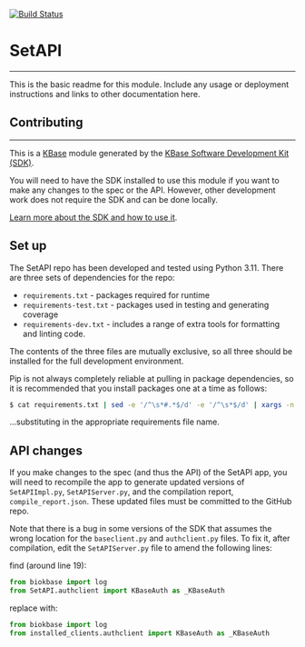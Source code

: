 [![Build Status](https://travis-ci.org/msneddon/SetAPI.svg?branch=master)](https://travis-ci.org/msneddon/SetAPI)

# SetAPI
---

This is the basic readme for this module. Include any usage or deployment instructions and links to other documentation here.


## Contributing
---
This is a [KBase](https://kbase.us) module generated by the [KBase Software Development Kit (SDK)](https://github.com/kbase/kb_sdk).

You will need to have the SDK installed to use this module if you want to make any changes to the spec or the API. However, other development work does not require the SDK and can be done locally.

[Learn more about the SDK and how to use it](https://kbase.github.io/kb_sdk_docs/).

## Set up

The SetAPI repo has been developed and tested using Python 3.11. There are three sets of dependencies for the repo:

* `requirements.txt` - packages required for runtime
* `requirements-test.txt` - packages used in testing and generating coverage
* `requirements-dev.txt` - includes a range of extra tools for formatting and linting code.

The contents of the three files are mutually exclusive, so all three should be installed for the full development environment.

Pip is not always completely reliable at pulling in package dependencies, so it is recommended that you install packages one at a time as follows:

```bash
$ cat requirements.txt | sed -e '/^\s*#.*$/d' -e '/^\s*$/d' | xargs -n 1 pip install
```

...substituting in the appropriate requirements file name.

## API changes

If you make changes to the spec (and thus the API) of the SetAPI app, you will need to recompile the app to generate updated versions of `SetAPIImpl.py`, `SetAPIServer.py`, and the compilation report, `compile_report.json`. These updated files must be committed to the GitHub repo.

Note that there is a bug in some versions of the SDK that assumes the wrong location for the `baseclient.py` and `authclient.py` files. To fix it, after compilation, edit the `SetAPIServer.py` file to amend the following lines:

find (around line 19):
```py
from biokbase import log
from SetAPI.authclient import KBaseAuth as _KBaseAuth
```

replace with:
```py
from biokbase import log
from installed_clients.authclient import KBaseAuth as _KBaseAuth
```
